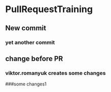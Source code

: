 # PullRequestTraining

## New commit

### yet another commit


## change before PR

### viktor.romanyuk creates some changes

###some changes1